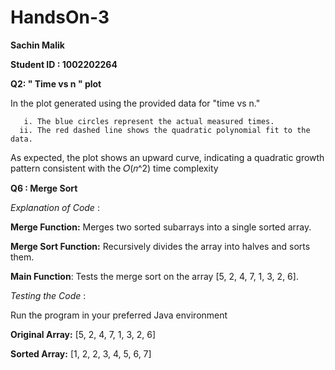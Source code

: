# HandsOn-3

**Sachin Malik**

**Student ID : 1002202264**



**Q2:    " Time vs n " plot**

 In the plot generated using the provided data for "time vs n."

       i. The blue circles represent the actual measured times.
      ii. The red dashed line shows the quadratic polynomial fit to the data.

 As expected, the plot shows an upward curve, indicating a quadratic growth pattern consistent with the  𝑂(𝑛^2)  time complexity


**Q6 : Merge Sort** 

_Explanation of Code_ : 

**Merge Function:**     Merges two sorted subarrays into a single sorted array.

**Merge Sort Function:**  Recursively divides the array into halves and sorts them.

**Main Function**:   Tests the merge sort on the array [5, 2, 4, 7, 1, 3, 2, 6].



_Testing the Code_ :

Run the program in your preferred Java environment

**Original Array:** [5, 2, 4, 7, 1, 3, 2, 6]

**Sorted Array:** [1, 2, 2, 3, 4, 5, 6, 7]
